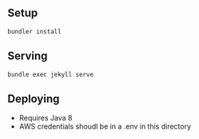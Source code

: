 ## Setup

    bundler install

## Serving

    bundle exec jekyll serve

## Deploying

- Requires Java 8
- AWS credentials shoudl be in a .env in this directory